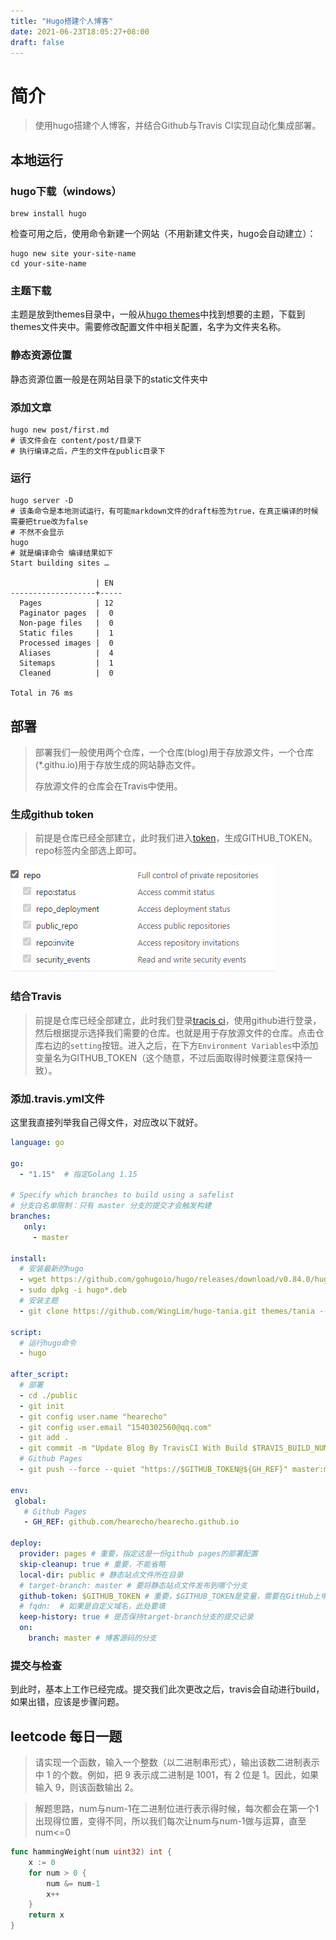 ```yaml
---
title: "Hugo搭建个人博客"
date: 2021-06-23T18:05:27+08:00
draft: false
---
```


# 简介

> 使用hugo搭建个人博客，并结合Github与Travis CI实现自动化集成部署。

## 本地运行

### hugo下载（windows）

```shell
brew install hugo
```

检查可用之后，使用命令新建一个网站（不用新建文件夹，hugo会自动建立）：

```shell
hugo new site your-site-name
cd your-site-name
```

### 主题下载

主题是放到themes目录中，一般从[hugo themes](https://themes.gohugo.io/)中找到想要的主题，下载到themes文件夹中。需要修改配置文件中相关配置，名字为文件夹名称。

### 静态资源位置

静态资源位置一般是在网站目录下的static文件夹中

### 添加文章

```shell
hugo new post/first.md
# 该文件会在 content/post/目录下
# 执行编译之后，产生的文件在public目录下
```

### 运行

```shell
hugo server -D
# 该条命令是本地测试运行，有可能markdown文件的draft标签为true，在真正编译的时候需要把true改为false
# 不然不会显示
hugo
# 就是编译命令 编译结果如下
Start building sites …

                   | EN
-------------------+-----
  Pages            | 12
  Paginator pages  |  0
  Non-page files   |  0
  Static files     |  1
  Processed images |  0
  Aliases          |  4
  Sitemaps         |  1
  Cleaned          |  0

Total in 76 ms
```

## 部署

> 部署我们一般使用两个仓库，一个仓库(blog)用于存放源文件，一个仓库(\*.githu.io)用于存放生成的网站静态文件。
>
> 存放源文件的仓库会在Travis中使用。

### 生成github token

> 前提是仓库已经全部建立，此时我们进入[token](https://github.com/settings/tokens)，生成GITHUB_TOKEN。repo标签内全部选上即可。

![](1.png)

### 结合Travis

> 前提是仓库已经全部建立，此时我们登录[tracis ci](https://travis-ci.com/)，使用github进行登录，然后根据提示选择我们需要的仓库。也就是用于存放源文件的仓库。点击仓库右边的`setting`按钮。进入之后，在下方`Environment Variables`中添加变量名为GITHUB_TOKEN（这个随意，不过后面取得时候要注意保持一致）。

### 添加.travis.yml文件

这里我直接列举我自己得文件，对应改以下就好。

```yml
language: go

go:
  - "1.15"  # 指定Golang 1.15

# Specify which branches to build using a safelist
# 分支白名单限制：只有 master 分支的提交才会触发构建
branches:
   only:
     - master

install:
  # 安装最新的hugo
  - wget https://github.com/gohugoio/hugo/releases/download/v0.84.0/hugo_0.84.0_Linux-64bit.deb
  - sudo dpkg -i hugo*.deb
  # 安装主题
  - git clone https://github.com/WingLim/hugo-tania.git themes/tania --depth=1

script:
  # 运行hugo命令
  - hugo

after_script:
  # 部署
  - cd ./public
  - git init
  - git config user.name "hearecho"
  - git config user.email "1540302560@qq.com"
  - git add .
  - git commit -m "Update Blog By TravisCI With Build $TRAVIS_BUILD_NUMBER"
  # Github Pages
  - git push --force --quiet "https://$GITHUB_TOKEN@${GH_REF}" master:master

env:
 global:
   # Github Pages
   - GH_REF: github.com/hearecho/hearecho.github.io

deploy:
  provider: pages # 重要，指定这是一份github pages的部署配置
  skip-cleanup: true # 重要，不能省略
  local-dir: public # 静态站点文件所在目录
  # target-branch: master # 要将静态站点文件发布到哪个分支
  github-token: $GITHUB_TOKEN # 重要，$GITHUB_TOKEN是变量，需要在GitHub上申请、再到配置到Travis
  # fqdn:  # 如果是自定义域名，此处要填
  keep-history: true # 是否保持target-branch分支的提交记录
  on:
    branch: master # 博客源码的分支
```

### 提交与检查

到此时，基本上工作已经完成。提交我们此次更改之后，travis会自动进行build，如果出错，应该是步骤问题。

## leetcode 每日一题

> 请实现一个函数，输入一个整数（以二进制串形式），输出该数二进制表示中 1 的个数。例如，把 9 表示成二进制是 1001，有 2 位是 1。因此，如果输入 9，则该函数输出 2。

> 解题思路，num与num-1在二进制位进行表示得时候，每次都会在第一个1出现得位置，变得不同，所以我们每次让num与num-1做与运算，直至num<=0

```go
func hammingWeight(num uint32) int {
    x := 0
    for num > 0 {
        num &= num-1
        x++
    }
    return x
}
```

